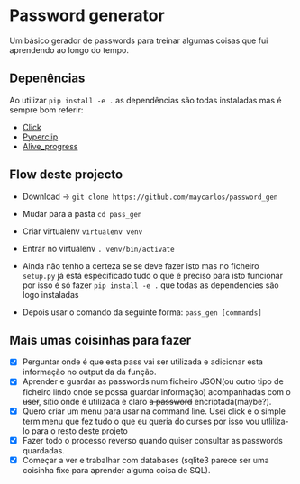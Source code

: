 # Password generator

Um básico gerador de passwords para treinar algumas coisas que fui aprendendo ao longo do tempo.  

## Depenências

Ao utilizar `pip install -e .` as dependências são todas instaladas mas é sempre bom referir:  

- [Click](https://github.com/pallets/click)
- [Pyperclip](https://pypi.org/project/pyperclip/)
- [Alive_progress](https://github.com/rsalmei/alive-progress)

## Flow deste projecto

- Download -> `git clone https://github.com/maycarlos/password_gen`

- Mudar para a pasta `cd pass_gen`

- Criar virtualenv `virtualenv venv`

- Entrar no virtualenv `. venv/bin/activate`

- Ainda não tenho a certeza se se deve fazer isto mas no ficheiro `setup.py` já está especificado tudo o que é preciso para isto funcionar por isso é só fazer `pip install -e .` que todas as dependencies são logo instaladas  

- Depois usar o comando da seguinte forma: `pass_gen [commands]`

## Mais umas coisinhas para fazer

- [x] Perguntar onde é que esta pass vai ser utilizada e adicionar esta informação no output da da função.  
- [x] Aprender e guardar as passwords num ficheiro JSON(ou outro tipo de ficheiro lindo onde se possa guardar informação) acompanhadas com o ~~user~~, sítio onde é utilizada e claro ~~a password~~ encriptada(maybe?).  
- [X] Quero criar um menu para usar na command line. Usei click e o simple term menu que fez tudo o que eu queria do curses por isso vou utliliza-lo para o resto deste projeto  
- [x] Fazer todo o processo reverso quando quiser consultar as passwords quardadas.  
- [x] Começar a ver e trabalhar com databases (sqlite3 parece ser uma coisinha fixe para aprender alguma coisa de SQL).  
